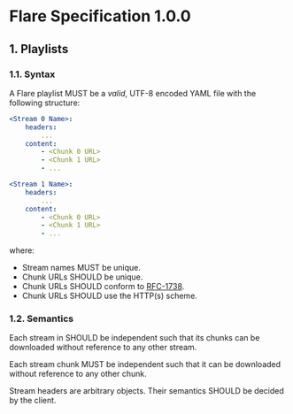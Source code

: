 # Flare Specification 1.0.0

## 1. Playlists

### 1.1. Syntax

A Flare playlist MUST be a *valid*, UTF-8 encoded YAML file with the following structure:

```yaml
<Stream 0 Name>:
    headers:
        ...
    content:
        - <Chunk 0 URL>
        - <Chunk 1 URL>
        - ...

<Stream 1 Name>:
    headers:
        ...
    content:
        - <Chunk 0 URL>
        - <Chunk 1 URL>
        - ...
```

where:

* Stream names MUST be unique.
* Chunk URLs SHOULD be unique.
* Chunk URLs SHOULD conform to [RFC-1738](https://www.rfc-editor.org/rfc/rfc1738).
* Chunk URLs SHOULD use the HTTP(s) scheme.


### 1.2. Semantics

Each stream in SHOULD be independent such that its chunks can be downloaded without reference to any other stream.

Each stream chunk MUST be independent such that it can be downloaded without reference to any other chunk.

Stream headers are arbitrary objects. Their semantics SHOULD be decided by the client.
